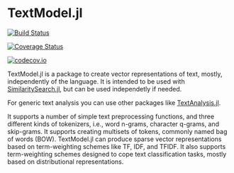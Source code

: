 # TextModel.jl

[![Build Status](https://travis-ci.org/sadit/TextModel.jl.svg?branch=master)](https://travis-ci.org/sadit/TextModel.jl)

[![Coverage Status](https://coveralls.io/repos/sadit/TextModel.jl/badge.svg?branch=master&service=github)](https://coveralls.io/github/sadit/TextModel.jl?branch=master)

[![codecov.io](http://codecov.io/github/sadit/TextModel.jl/coverage.svg?branch=master)](http://codecov.io/github/sadit/TextModel.jl?branch=master)


TextModel.jl is a package to create vector representations of text, mostly, independently of the language. It is intended to be used with [SimilaritySearch.jl](https://github.com/sadit/SimilaritySearch.jl), but can be used independetly if needed.

For generic text analysis you can use other packages like [TextAnalysis.jl](https://github.com/johnmyleswhite/TextAnalysis.jl).

It supports a number of simple text preprocessing functions, and three different kinds of tokenizers, i.e., word n-grams, character q-grams, and skip-grams. It supports creating multisets of tokens, commonly named bag of words (BOW). TextModel.jl can produce sparse vector representations based on term-weighting schemes like TF, IDF, and TFIDF. It also supports term-weighting schemes designed to cope text classification tasks, mostly based on distributional representations.
